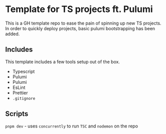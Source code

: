 # Template for TS projects ft. Pulumi

This is a GH template repo to ease the pain of spinning up new TS projects. In order to quickly deploy projects, basic pulumi bootstrapping has been added.

## Includes

This template includes a few tools setup out of the box.

-   Typescript
-   Pulumi
-   Pulumi
-   EsLint
-   Prettier
-   `.gitignore`

## Scripts

`pnpm dev` - uses `concurrently` to run `TSC` and `nodemon` on the repo
